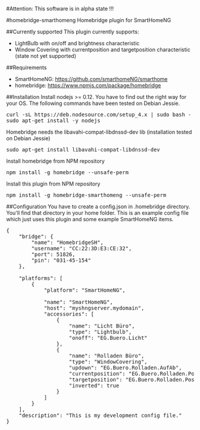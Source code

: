 #Attention: This software is in alpha state !!!

#homebridge-smarthomeng
Homebridge plugin for SmartHomeNG

##Currently supported
This plugin currently supports:
* LightBulb with on/off and brightness characteristic
* Window Covering with currentposition and targetposition characteristic (state not yet supported)

##Requirements
* SmartHomeNG: https://github.com/smarthomeNG/smarthome
* homebridge: https://www.npmjs.com/package/homebridge

##Installation
Install nodejs >= 0.12. You have to find out the right way for your OS. The following commands have been tested on Debian Jessie.
<pre>
curl -sL https://deb.nodesource.com/setup_4.x | sudo bash -
sudo apt-get install -y nodejs
</pre>
Homebridge needs the libavahi-compat-libdnssd-dev lib (installation tested on Debian Jessie)
<pre>
sudo apt-get install libavahi-compat-libdnssd-dev
</pre>
Install homebridge from NPM repository
<pre>
npm install -g homebridge --unsafe-perm
</pre>

Install this plugin from NPM repository
<pre>
npm install -g homebridge-smarthomeng --unsafe-perm
</pre>

##Configuration
You have to create a config.json in .homebridge directory. You'll find that directory in your home folder.
This is an example config file which just uses this plugin and some example SmartHomeNG items.
<pre>
{
    "bridge": {
        "name": "HomebridgeSH",
        "username": "CC:22:3D:E3:CE:32",
        "port": 51826,
        "pin": "031-45-154"
    },

    "platforms": [
        {
            "platform": "SmartHomeNG",
             
            "name": "SmartHomeNG",
            "host": "myshngserver.mydomain",
            "accessories": [
                {
                    "name": "Licht Büro",
                    "type": "Lightbulb",
                    "onoff": "EG.Buero.Licht"
                },
                {
                    "name": "Rolladen Büro",
                    "type": "WindowCovering",
                    "updown": "EG.Buero.Rolladen.AufAb",
                    "currentposition": "EG.Buero.Rolladen.Position",
                    "targetposition": "EG.Buero.Rolladen.Position",
                    "inverted": true
                }
            ]
        }
    ],
    "description": "This is my development config file."
}
</pre>